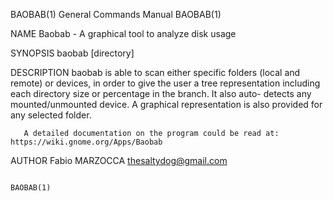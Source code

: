 BAOBAB(1)                                                                                  General Commands Manual                                                                                  BAOBAB(1)

NAME
       Baobab - A graphical tool to analyze disk usage

SYNOPSIS
       baobab  [directory]

DESCRIPTION
       baobab is able to scan either specific folders (local and remote) or devices, in order to give the user a tree representation including each directory size or percentage in the branch. It also auto-
       detects any mounted/unmounted device. A graphical representation is also provided for any selected folder.

       A detailed documentation on the program could be read at: https://wiki.gnome.org/Apps/Baobab

AUTHOR
       Fabio MARZOCCA <thesaltydog@gmail.com>

                                                                                                                                                                                                    BAOBAB(1)
